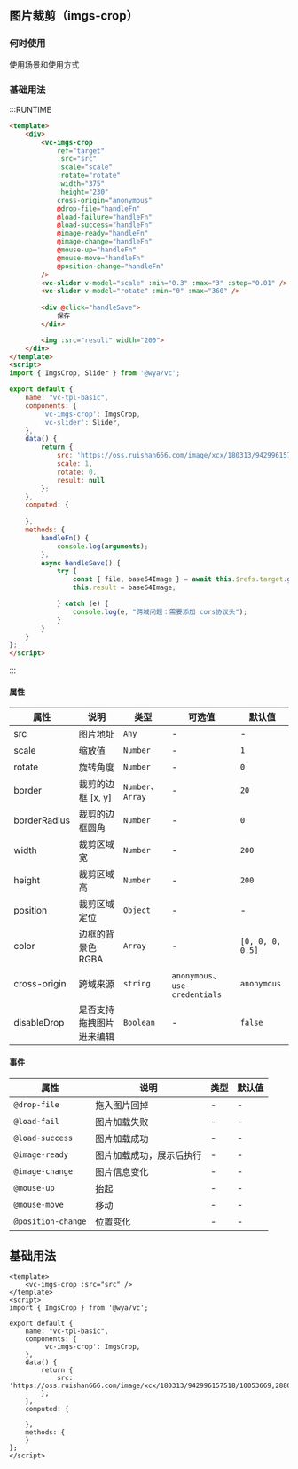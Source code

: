 ## 图片裁剪（imgs-crop）

### 何时使用

使用场景和使用方式

### 基础用法


:::RUNTIME
```html
<template>
	<div>
		<vc-imgs-crop 
			ref="target"
			:src="src" 
			:scale="scale" 
			:rotate="rotate" 
			:width="375"
			:height="230"
			cross-origin="anonymous"
			@drop-file="handleFn"
			@load-failure="handleFn"
			@load-success="handleFn"
			@image-ready="handleFn"
			@image-change="handleFn"
			@mouse-up="handleFn"
			@mouse-move="handleFn"
			@position-change="handleFn"
		/>
		<vc-slider v-model="scale" :min="0.3" :max="3" :step="0.01" />
		<vc-slider v-model="rotate" :min="0" :max="360" />
		
		<div @click="handleSave">
			保存
		</div>

		<img :src="result" width="200">
	</div>
</template>
<script>
import { ImgsCrop, Slider } from '@wya/vc';

export default {
	name: "vc-tpl-basic",
	components: {
		'vc-imgs-crop': ImgsCrop,
		'vc-slider': Slider,
	},
	data() {
		return {
			src: 'https://oss.ruishan666.com/image/xcx/180313/942996157518/10053669,2880,1800.jpg',
			scale: 1,
			rotate: 0,
			result: null
		};
	},
	computed: {
		
	},
	methods: {
		handleFn() {
			console.log(arguments);
		},
		async handleSave() {
			try {
				const { file, base64Image } = await this.$refs.target.getImage();
				this.result = base64Image;

			} catch (e) {
				console.log(e, "跨域问题：需要添加 cors协议头");
			}
		}
	}
};
</script>

```
:::


#### 属性

属性 | 说明 | 类型  | 可选值 | 默认值
---|---|---|---|---
src | 图片地址 | `Any` | - | -
scale | 缩放值 | `Number` | - | `1`
rotate | 旋转角度 | `Number` | - | `0`
border | 裁剪的边框 [x, y] | `Number`、 `Array` | - | `20`
borderRadius | 裁剪的边框圆角 | `Number` | - | `0`
width | 裁剪区域宽 | `Number` | - | `200`
height | 裁剪区域高 | `Number` | - | `200`
position | 裁剪区域定位 | `Object` | - | -
color | 边框的背景色RGBA | `Array` | - | `[0, 0, 0, 0.5]`
cross-origin | 跨域来源 | `string` | `anonymous`、 `use-credentials` | `anonymous`
disableDrop | 是否支持拖拽图片进来编辑 | `Boolean` | - | `false`


#### 事件

属性 | 说明 | 类型 | 默认值
---|---|---|---
`@drop-file` | 拖入图片回掉 | - | -
`@load-fail` | 图片加载失败 | - | -
`@load-success` | 图片加载成功 | - | -
`@image-ready` | 图片加载成功，展示后执行 | - | -
`@image-change` | 图片信息变化 | - | -
`@mouse-up` | 抬起 | - | -
`@mouse-move` | 移动 | - | -
`@position-change` | 位置变化 | - | -


## 基础用法

```vue
<template>
	<vc-imgs-crop :src="src" />
</template>
<script>
import { ImgsCrop } from '@wya/vc';

export default {
	name: "vc-tpl-basic",
	components: {
		'vc-imgs-crop': ImgsCrop,
	},
	data() {
		return {
			src: 'https://oss.ruishan666.com/image/xcx/180313/942996157518/10053669,2880,1800.jpg',
		};
	},
	computed: {
		
	},
	methods: {
	}
};
</script>

```